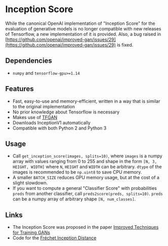 Inception Score
=====================================
While the canonical OpenAI implementation of "Inception Score" for the evaluation of generative models is no longer compatible with new releases of Tensorflow,
a new implementation of it is provided. Also, a bug raised in [https://github.com/openai/improved-gan/issues/29](https://github.com/openai/improved-gan/issues/29) is fixed. 

## Dependencies
- `numpy` and `tensorflow-gpu>=1.14`

## Features
- Fast, easy-to-use and memory-efficient, written in a way that is similar to the original implementation
- No prior knowledge about Tensorflow is necessary
- Makes use of [TFGAN](https://github.com/tensorflow/tensorflow/tree/master/tensorflow/contrib/gan)
- Downloads InceptionV1 automatically
- Compatible with both Python 2 and Python 3

## Usage
- Call `get_inception_score(images, splits=10)`, where `images` is a numpy array with values ranging from 0 to 255 and shape in the form `[N, 3, HEIGHT, WIDTH]` where `N`, `HEIGHT` and `WIDTH` can be arbitrary. `dtype` of the images is recommended to be `np.uint8` to save CPU memory.
- A smaller `BATCH_SIZE` reduces GPU memory usage, but at the cost of a slight slowdown.
- If you want to compute a general "Classifier Score" with probabilities `preds` from another classifier, call `preds2score(preds, splits=10)`. `preds` can be a numpy array of arbitrary shape `[N, num_classes]`.
## Links
- The Inception Score was proposed in the paper [Improved Techniques for Training GANs](https://arxiv.org/abs/1606.03498)
- Code for the [Fréchet Inception Distance](https://github.com/tsc2017/Frechet-Inception-Distance)
